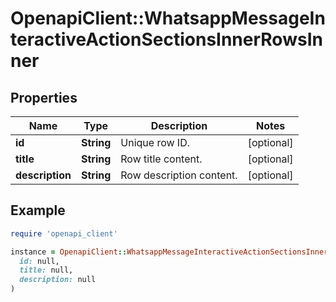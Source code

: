 # OpenapiClient::WhatsappMessageInteractiveActionSectionsInnerRowsInner

## Properties

| Name | Type | Description | Notes |
| ---- | ---- | ----------- | ----- |
| **id** | **String** | Unique row ID. | [optional] |
| **title** | **String** | Row title content. | [optional] |
| **description** | **String** | Row description content. | [optional] |

## Example

```ruby
require 'openapi_client'

instance = OpenapiClient::WhatsappMessageInteractiveActionSectionsInnerRowsInner.new(
  id: null,
  title: null,
  description: null
)
```

